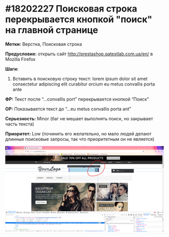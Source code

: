 # #18202227 Поисковая строка перекрывается кнопкой "поиск" на главной странице

**Метки:** Верстка, Поисковая строка

**Предусловие:** открыть сайт http://prestashop.qatestlab.com.ua/en/ в Mozilla Firefox

**Шаги:**

1. Вставить в поисковую строку текст: lorem ipsum dolor sit amet consectetur adipiscing elit curabitur orcium eu metus convallis porta ante

**ФР:** Текст после “…convallis port” перекрывается кнопкой “Поиск”

**ОР:** Показывается текст до “…eu metus convallis porta ant”

**Серьезность:** Minor (баг не мешает выполнять поиск, но закрывает часть текста)

**Приоритет:** Low (починить его желательно, но мало людей делают длинные поисковые запросы, так что приоритетным он не является)

![Bug screenshot](/Bug-reports/OnlineShop-01-09-2023/img/007.png "Bug screenshot")